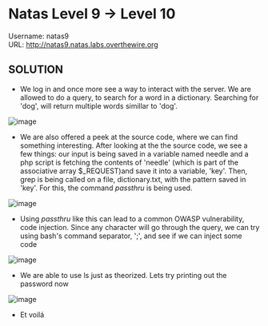 # Natas Level 9 → Level 10

Username: natas9 <br>
URL:      http://natas9.natas.labs.overthewire.org

## SOLUTION

- We log in and once more see a way to interact with the server. We are allowed to do a query, to search for a word in a dictionary. Searching for 'dog', will return multiple words simillar to 'dog'. 

 ![image](https://user-images.githubusercontent.com/44790709/206695876-e14c0ec1-74ba-4d73-ab53-267b64ef4641.png)

- We are also offered a peek at the source code, where we can find something interesting. After looking at the the source code, we see a few things: our input is being saved in a variable named needle and a php script is fetching the contents of 'needle' (which is part of the associative array $\_REQUEST)and save it into a variable, 'key'.
Then, grep is being called on a file, dictionary.txt, with the pattern saved in 'key'. For this, the command *passthru* is being used.

 ![image](https://user-images.githubusercontent.com/44790709/206696045-2266a7d7-f090-4d59-8af5-0bf8ff515bfd.png)

- Using *passthru* like this can lead to a common OWASP vulnerability, code injection. Since any character will go through the query, we can try using bash's command separator, ';', and see if we can inject some code

![image](https://user-images.githubusercontent.com/44790709/206696141-ecf55cb2-6493-4661-9cf3-5b2b7d690f06.png)

- We are able to use ls just as theorized. Lets try printing out the password now

 ![image](https://user-images.githubusercontent.com/44790709/206696286-c6a6728e-6439-474b-b942-b67b1a2dfbf4.png)

- Et voilá

